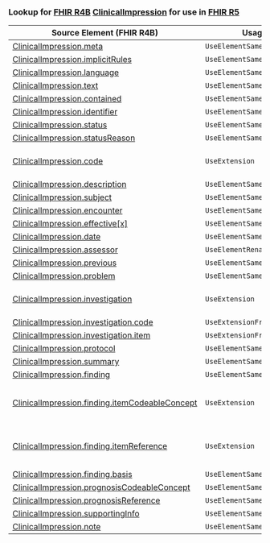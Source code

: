 ### Lookup for [FHIR R4B](https://hl7.org/fhir/R4B/) [ClinicalImpression](https://hl7.org/fhir/R4B/ClinicalImpression.html) for use in [FHIR R5](https://hl7.org/fhir/R5/)

| Source Element (FHIR R4B) | Usage | Target |
| -------------- | ----- | ------ |
| [ClinicalImpression.meta](https://hl7.org/fhir/R4B/ClinicalImpression.html#resource) | `UseElementSameName` | [ClinicalImpression.meta](https://hl7.org/fhir/R5/ClinicalImpression.html#resource) |
| [ClinicalImpression.implicitRules](https://hl7.org/fhir/R4B/ClinicalImpression.html#resource) | `UseElementSameName` | [ClinicalImpression.implicitRules](https://hl7.org/fhir/R5/ClinicalImpression.html#resource) |
| [ClinicalImpression.language](https://hl7.org/fhir/R4B/ClinicalImpression.html#resource) | `UseElementSameName` | [ClinicalImpression.language](https://hl7.org/fhir/R5/ClinicalImpression.html#resource) |
| [ClinicalImpression.text](https://hl7.org/fhir/R4B/ClinicalImpression.html#resource) | `UseElementSameName` | [ClinicalImpression.text](https://hl7.org/fhir/R5/ClinicalImpression.html#resource) |
| [ClinicalImpression.contained](https://hl7.org/fhir/R4B/ClinicalImpression.html#resource) | `UseElementSameName` | [ClinicalImpression.contained](https://hl7.org/fhir/R5/ClinicalImpression.html#resource) |
| [ClinicalImpression.identifier](https://hl7.org/fhir/R4B/ClinicalImpression.html#resource) | `UseElementSameName` | [ClinicalImpression.identifier](https://hl7.org/fhir/R5/ClinicalImpression.html#resource) |
| [ClinicalImpression.status](https://hl7.org/fhir/R4B/ClinicalImpression.html#resource) | `UseElementSameName` | [ClinicalImpression.status](https://hl7.org/fhir/R5/ClinicalImpression.html#resource) |
| [ClinicalImpression.statusReason](https://hl7.org/fhir/R4B/ClinicalImpression.html#resource) | `UseElementSameName` | [ClinicalImpression.statusReason](https://hl7.org/fhir/R5/ClinicalImpression.html#resource) |
| [ClinicalImpression.code](https://hl7.org/fhir/R4B/ClinicalImpression.html#resource) | `UseExtension` | [http://hl7.org/fhir/4.3/StructureDefinition/extension-ClinicalImpression.code](StructureDefinition-ext-R4B-ClinicalImpression.code.html) |
| [ClinicalImpression.description](https://hl7.org/fhir/R4B/ClinicalImpression.html#resource) | `UseElementSameName` | [ClinicalImpression.description](https://hl7.org/fhir/R5/ClinicalImpression.html#resource) |
| [ClinicalImpression.subject](https://hl7.org/fhir/R4B/ClinicalImpression.html#resource) | `UseElementSameName` | [ClinicalImpression.subject](https://hl7.org/fhir/R5/ClinicalImpression.html#resource) |
| [ClinicalImpression.encounter](https://hl7.org/fhir/R4B/ClinicalImpression.html#resource) | `UseElementSameName` | [ClinicalImpression.encounter](https://hl7.org/fhir/R5/ClinicalImpression.html#resource) |
| [ClinicalImpression.effective[x]](https://hl7.org/fhir/R4B/ClinicalImpression.html#resource) | `UseElementSameName` | [ClinicalImpression.effective[x]](https://hl7.org/fhir/R5/ClinicalImpression.html#resource) |
| [ClinicalImpression.date](https://hl7.org/fhir/R4B/ClinicalImpression.html#resource) | `UseElementSameName` | [ClinicalImpression.date](https://hl7.org/fhir/R5/ClinicalImpression.html#resource) |
| [ClinicalImpression.assessor](https://hl7.org/fhir/R4B/ClinicalImpression.html#resource) | `UseElementRenamed` | [ClinicalImpression.performer](https://hl7.org/fhir/R5/ClinicalImpression.html#resource) |
| [ClinicalImpression.previous](https://hl7.org/fhir/R4B/ClinicalImpression.html#resource) | `UseElementSameName` | [ClinicalImpression.previous](https://hl7.org/fhir/R5/ClinicalImpression.html#resource) |
| [ClinicalImpression.problem](https://hl7.org/fhir/R4B/ClinicalImpression.html#resource) | `UseElementSameName` | [ClinicalImpression.problem](https://hl7.org/fhir/R5/ClinicalImpression.html#resource) |
| [ClinicalImpression.investigation](https://hl7.org/fhir/R4B/ClinicalImpression.html#resource) | `UseExtension` | [http://hl7.org/fhir/4.3/StructureDefinition/extension-ClinicalImpression.investigation](StructureDefinition-ext-R4B-ClinicalImpression.investigation.html) |
| [ClinicalImpression.investigation.code](https://hl7.org/fhir/R4B/ClinicalImpression.html#resource) | `UseExtensionFromAncestor` | - |
| [ClinicalImpression.investigation.item](https://hl7.org/fhir/R4B/ClinicalImpression.html#resource) | `UseExtensionFromAncestor` | - |
| [ClinicalImpression.protocol](https://hl7.org/fhir/R4B/ClinicalImpression.html#resource) | `UseElementSameName` | [ClinicalImpression.protocol](https://hl7.org/fhir/R5/ClinicalImpression.html#resource) |
| [ClinicalImpression.summary](https://hl7.org/fhir/R4B/ClinicalImpression.html#resource) | `UseElementSameName` | [ClinicalImpression.summary](https://hl7.org/fhir/R5/ClinicalImpression.html#resource) |
| [ClinicalImpression.finding](https://hl7.org/fhir/R4B/ClinicalImpression.html#resource) | `UseElementSameName` | [ClinicalImpression.finding](https://hl7.org/fhir/R5/ClinicalImpression.html#resource) |
| [ClinicalImpression.finding.itemCodeableConcept](https://hl7.org/fhir/R4B/ClinicalImpression.html#resource) | `UseExtension` | [http://hl7.org/fhir/4.3/StructureDefinition/extension-ClinicalImpression.finding.itemCodeableConcept](StructureDefinition-ext-R4B-ClinicalImpression.fi.itemCodeableConcept.html) |
| [ClinicalImpression.finding.itemReference](https://hl7.org/fhir/R4B/ClinicalImpression.html#resource) | `UseExtension` | [http://hl7.org/fhir/4.3/StructureDefinition/extension-ClinicalImpression.finding.itemReference](StructureDefinition-ext-R4B-ClinicalImpression.fi.itemReference.html) |
| [ClinicalImpression.finding.basis](https://hl7.org/fhir/R4B/ClinicalImpression.html#resource) | `UseElementSameName` | [ClinicalImpression.finding.basis](https://hl7.org/fhir/R5/ClinicalImpression.html#resource) |
| [ClinicalImpression.prognosisCodeableConcept](https://hl7.org/fhir/R4B/ClinicalImpression.html#resource) | `UseElementSameName` | [ClinicalImpression.prognosisCodeableConcept](https://hl7.org/fhir/R5/ClinicalImpression.html#resource) |
| [ClinicalImpression.prognosisReference](https://hl7.org/fhir/R4B/ClinicalImpression.html#resource) | `UseElementSameName` | [ClinicalImpression.prognosisReference](https://hl7.org/fhir/R5/ClinicalImpression.html#resource) |
| [ClinicalImpression.supportingInfo](https://hl7.org/fhir/R4B/ClinicalImpression.html#resource) | `UseElementSameName` | [ClinicalImpression.supportingInfo](https://hl7.org/fhir/R5/ClinicalImpression.html#resource) |
| [ClinicalImpression.note](https://hl7.org/fhir/R4B/ClinicalImpression.html#resource) | `UseElementSameName` | [ClinicalImpression.note](https://hl7.org/fhir/R5/ClinicalImpression.html#resource) |
